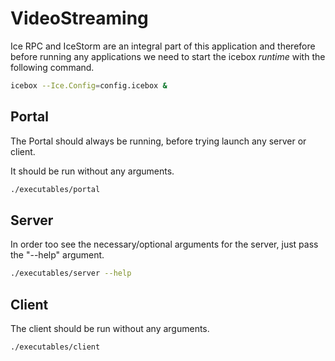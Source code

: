 # VideoStreaming

Ice RPC and IceStorm are an integral part of this application and therefore before
 running any applications we need to start the icebox _runtime_ with the following command.

``` bash
icebox --Ice.Config=config.icebox &

```

## Portal

The Portal should always be running, before trying launch any server or client.

It should be run without any arguments.

``` bash
./executables/portal
```

## Server

In order too see the necessary/optional arguments for the server, just pass the "--help" argument.

``` bash
./executables/server --help
```

## Client

The client should be run without any arguments.

``` bash
./executables/client
```
